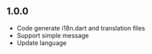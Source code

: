 ## 1.0.0
* Code generate i18n.dart and translation files
* Support simple message
* Update language 